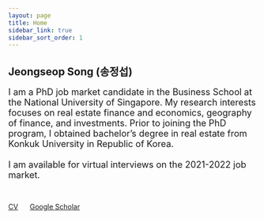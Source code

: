 ```yaml
---
layout: page
title: Home
sidebar_link: true
sidebar_sort_order: 1
---
```

   
## Jeongseop Song (송정섭) ##

<font size="4">I am a PhD job market candidate in the Business School at the National University of Singapore. My research interests focuses on real estate finance and economics, geography of finance, and investments. Prior to joining the PhD program, I obtained bachelor&rsquo;s degree in real estate from Konkuk University in Republic of Korea.<br>
	<br>
I am available for virtual interviews on the 2021-2022 job market.</font>

<br>

[CV](https://www.dropbox.com/s/3d6qjhr4mxe8td8/CV_Jeongseop%20Song.pdf?dl=0) &nbsp;&nbsp;&nbsp;&nbsp; [Google Scholar](https://scholar.google.com.sg/citations?user=1QVD5_0AAAAJ&hl=en) 
